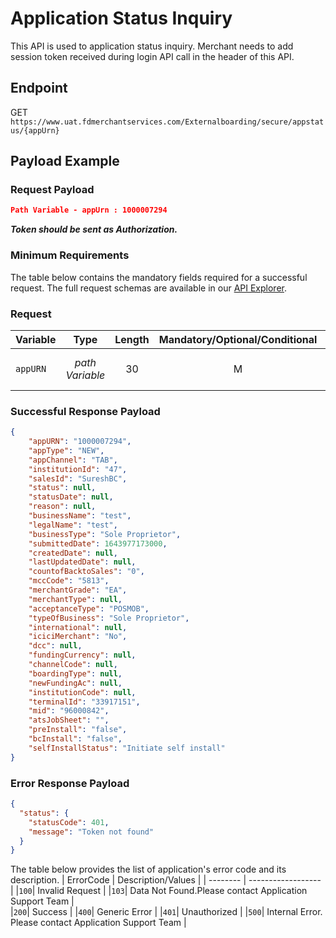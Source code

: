 # Application Status Inquiry

This API is used to application status inquiry. Merchant needs to add session token received during login API call in the header of this API.


## Endpoint

GET `https://www.uat.fdmerchantservices.com/Externalboarding/secure/appstatus/{appUrn}`

## Payload Example

### Request Payload

```json
Path Variable - appUrn : 1000007294

```
  
***Token should be sent as Authorization.***

### Minimum Requirements

The table below contains the mandatory fields required for a successful request. The full request schemas are available in our [API Explorer](../api/?type=get&path=/Externalboarding/secure/appstatus/{appUrn}).

### Request
| Variable | Type | Length |  Mandatory/Optional/Conditional  | Description/Values |
| -------- | :-------: | :--: | :------------: | ------------------ |
| `appURN` | *path Variable* | 30 | M | App URN retured as part of Create URN API |

### Successful Response Payload

```json
{
	"appURN": "1000007294",
	"appType": "NEW",
	"appChannel": "TAB",
	"institutionId": "47",
	"salesId": "SureshBC",
	"status": null,
	"statusDate": null,
	"reason": null,
	"businessName": "test",
	"legalName": "test",
	"businessType": "Sole Proprietor",
	"submittedDate": 1643977173000,
	"createdDate": null,
	"lastUpdatedDate": null,
	"countofBacktoSales": "0",
	"mccCode": "5813",
	"merchantGrade": "EA",
	"merchantType": null,
	"acceptanceType": "POSMOB",
	"typeOfBusiness": "Sole Proprietor",
	"international": null,
	"iciciMerchant": "No",
	"dcc": null,
	"fundingCurrency": null,
	"channelCode": null,
	"boardingType": null,
	"newFundingAc": null,
	"institutionCode": null,
	"terminalId": "33917151",
	"mid": "96000842",
	"atsJobSheet": "",
	"preInstall": "false",
	"bcInstall": "false",
	"selfInstallStatus": "Initiate self install"
}
```

### Error Response Payload

```json
{
  "status": {
    "statusCode": 401,
    "message": "Token not found"
  }
}
```

The table below provides the list of application's error code and its description.
| ErrorCode |  Description/Values |
| --------  | ------------------ |
|`100`| Invalid Request |
|`103`| Data Not Found.Please contact Application Support Team |  
|`200`| Success |
|`400`| Generic Error |
|`401`| Unauthorized |
|`500`| Internal Error. Please contact Application Support Team |  

